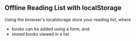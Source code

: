 ## Offline Reading List with localStorage

Using the browser's localstorage store your reading list, where 
* books can be added using a form, and 
* stored books viewed in a list  
